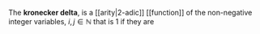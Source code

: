 
The **kronecker delta**, is a [[arity|2-adic]] [[function]] of the non-negative integer variables, $i,j\in\mathbb N$ that is $1$ if they are 